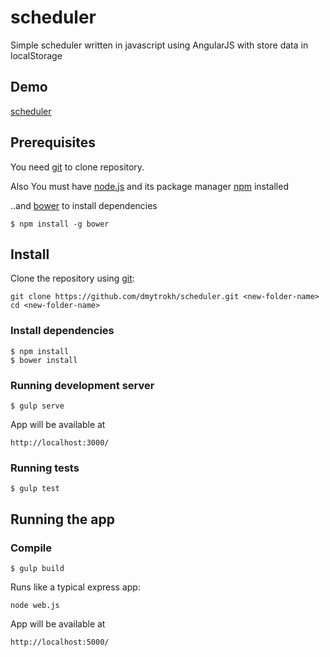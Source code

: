 # scheduler
Simple scheduler written in javascript using AngularJS with store data in localStorage

## Demo
  [scheduler](http://dmytrokh.github.io/scheduler)

## Prerequisites

You need [git][git] to clone repository.

Also You must have [node.js][node.js] and its package manager [npm][npm] installed

..and [bower][bower] to install dependencies

    $ npm install -g bower

## Install

Clone the repository using [git][git]:

    git clone https://github.com/dmytrokh/scheduler.git <new-folder-name>
    cd <new-folder-name>

### Install dependencies
    $ npm install
    $ bower install

### Running development server
    $ gulp serve
    
App will be available at 

    http://localhost:3000/

### Running tests  
    $ gulp test



## Running the app

### Compile
    $ gulp build

Runs like a typical express app:

    node web.js

App will be available at

    http://localhost:5000/

[git]: http://git-scm.com/
[bower]: http://bower.io
[npm]: https://www.npmjs.org/
[node.js]: http://nodejs.org
